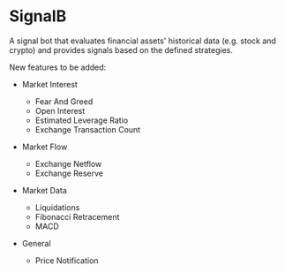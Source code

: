 # SignalB
 A signal bot that evaluates financial assets' historical data (e.g. stock and crypto) and provides signals based on the defined strategies.

 New features to be added:
- Market Interest
	- Fear And Greed
	- Open Interest
	- Estimated Leverage Ratio
	- Exchange Transaction Count

- Market Flow
	- Exchange Netflow
	- Exchange Reserve

- Market Data
	- Liquidations
	- Fibonacci Retracement
	- MACD

- General
	- Price Notification
